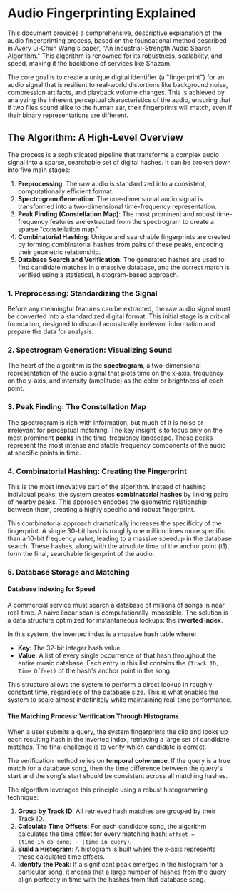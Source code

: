 # Audio Fingerprinting Explained

This document provides a comprehensive, descriptive explanation of the audio fingerprinting process, based on the foundational method described in Avery Li-Chun Wang's paper, "An Industrial-Strength Audio Search Algorithm." This algorithm is renowned for its robustness, scalability, and speed, making it the backbone of services like Shazam.

The core goal is to create a unique digital identifier (a "fingerprint") for an audio signal that is resilient to real-world distortions like background noise, compression artifacts, and playback volume changes. This is achieved by analyzing the inherent perceptual characteristics of the audio, ensuring that if two files sound alike to the human ear, their fingerprints will match, even if their binary representations are different.

## The Algorithm: A High-Level Overview

The process is a sophisticated pipeline that transforms a complex audio signal into a sparse, searchable set of digital hashes. It can be broken down into five main stages:

1.  **Preprocessing**: The raw audio is standardized into a consistent, computationally efficient format.
2.  **Spectrogram Generation**: The one-dimensional audio signal is transformed into a two-dimensional time-frequency representation.
3.  **Peak Finding (Constellation Map)**: The most prominent and robust time-frequency features are extracted from the spectrogram to create a sparse "constellation map."
4.  **Combinatorial Hashing**: Unique and searchable fingerprints are created by forming combinatorial hashes from pairs of these peaks, encoding their geometric relationship.
5.  **Database Search and Verification**: The generated hashes are used to find candidate matches in a massive database, and the correct match is verified using a statistical, histogram-based approach.

### 1. Preprocessing: Standardizing the Signal

Before any meaningful features can be extracted, the raw audio signal must be converted into a standardized digital format. This initial stage is a critical foundation, designed to discard acoustically irrelevant information and prepare the data for analysis.

### 2. Spectrogram Generation: Visualizing Sound

The heart of the algorithm is the **spectrogram**, a two-dimensional representation of the audio signal that plots time on the x-axis, frequency on the y-axis, and intensity (amplitude) as the color or brightness of each point.

### 3. Peak Finding: The Constellation Map

The spectrogram is rich with information, but much of it is noise or irrelevant for perceptual matching. The key insight is to focus only on the most prominent **peaks** in the time-frequency landscape. These peaks represent the most intense and stable frequency components of the audio at specific points in time.

### 4. Combinatorial Hashing: Creating the Fingerprint

This is the most innovative part of the algorithm. Instead of hashing individual peaks, the system creates **combinatorial hashes** by linking pairs of nearby peaks. This approach encodes the geometric relationship between them, creating a highly specific and robust fingerprint.

This combinatorial approach dramatically increases the specificity of the fingerprint. A single 30-bit hash is roughly one million times more specific than a 10-bit frequency value, leading to a massive speedup in the database search. These hashes, along with the absolute time of the anchor point (t1), form the final, searchable fingerprint of the audio.

### 5. Database Storage and Matching

#### Database Indexing for Speed

A commercial service must search a database of millions of songs in near real-time. A naive linear scan is computationally impossible. The solution is a data structure optimized for instantaneous lookups: the **inverted index**.

In this system, the inverted index is a massive hash table where:

*   **Key**: The 32-bit integer hash value.
*   **Value**: A list of every single occurrence of that hash throughout the entire music database. Each entry in this list contains the `(Track ID, Time Offset)` of the hash's anchor point in the song.

This structure allows the system to perform a direct lookup in roughly constant time, regardless of the database size. This is what enables the system to scale almost indefinitely while maintaining real-time performance.

#### The Matching Process: Verification Through Histograms

When a user submits a query, the system fingerprints the clip and looks up each resulting hash in the inverted index, retrieving a large set of candidate matches. The final challenge is to verify which candidate is correct.

The verification method relies on **temporal coherence**. If the query is a true match for a database song, then the time difference between the query's start and the song's start should be consistent across all matching hashes.

The algorithm leverages this principle using a robust histogramming technique:

1.  **Group by Track ID**: All retrieved hash matches are grouped by their Track ID.
2.  **Calculate Time Offsets**: For each candidate song, the algorithm calculates the time offset for every matching hash: `offset = (time_in_db_song) - (time_in_query)`.
3.  **Build a Histogram**: A histogram is built where the x-axis represents these calculated time offsets.
4.  **Identify the Peak**: If a significant peak emerges in the histogram for a particular song, it means that a large number of hashes from the query align perfectly in time with the hashes from that database song.


<!-- TODO: add images and a proper explanation of the histogram process. -->